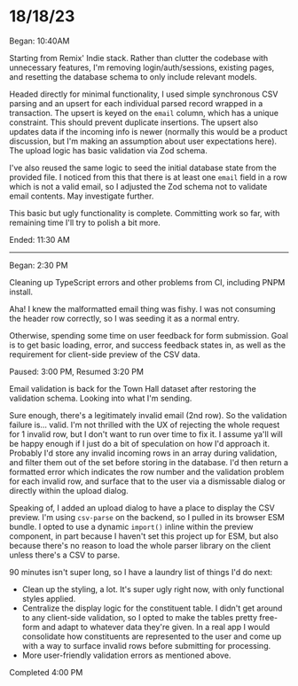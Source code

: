 # 18/18/23

Began: 10:40AM

Starting from Remix' Indie stack. Rather than clutter the codebase with unnecessary features, I'm removing login/auth/sessions, existing pages, and resetting the database schema to only include relevant models.

Headed directly for minimal functionality, I used simple synchronous CSV parsing and an upsert for each individual parsed record wrapped in a transaction. The upsert is keyed on the `email` column, which has a unique constraint. This should prevent duplicate insertions. The upsert also updates data if the incoming info is newer (normally this would be a product discussion, but I'm making an assumption about user expectations here). The upload logic has basic validation via Zod schema.

I've also reused the same logic to seed the initial database state from the provided file. I noticed from this that there is at least one `email` field in a row which is not a valid email, so I adjusted the Zod schema not to validate email contents. May investigate further.

This basic but ugly functionality is complete. Committing work so far, with remaining time I'll try to polish a bit more.

Ended: 11:30 AM

---

Began: 2:30 PM

Cleaning up TypeScript errors and other problems from CI, including PNPM install.

Aha! I knew the malformatted email thing was fishy. I was not consuming the header row correctly, so I was seeding it as a normal entry.

Otherwise, spending some time on user feedback for form submission. Goal is to get basic loading, error, and success feedback states in, as well as the requirement for client-side preview of the CSV data.

Paused: 3:00 PM, Resumed 3:20 PM

Email validation is back for the Town Hall dataset after restoring the validation schema. Looking into what I'm sending.

Sure enough, there's a legitimately invalid email (2nd row). So the validation failure is... valid. I'm not thrilled with the UX of rejecting the whole request for 1 invalid row, but I don't want to run over time to fix it. I assume ya'll will be happy enough if I just do a bit of speculation on how I'd approach it. Probably I'd store any invalid incoming rows in an array during validation, and filter them out of the set before storing in the database. I'd then return a formatted error which indicates the row number and the validation problem for each invalid row, and surface that to the user via a dismissable dialog or directly within the upload dialog.

Speaking of, I added an upload dialog to have a place to display the CSV preview. I'm using `csv-parse` on the backend, so I pulled in its browser ESM bundle. I opted to use a dynamic `import()` inline within the preview component, in part because I haven't set this project up for ESM, but also because there's no reason to load the whole parser library on the client unless there's a CSV to parse.

90 minutes isn't super long, so I have a laundry list of things I'd do next:

- Clean up the styling, a lot. It's super ugly right now, with only functional styles applied.
- Centralize the display logic for the constituent table. I didn't get around to any client-side validation, so I opted to make the tables pretty free-form and adapt to whatever data they're given. In a real app I would consolidate how constituents are represented to the user and come up with a way to surface invalid rows before submitting for processing.
- More user-friendly validation errors as mentioned above.

Completed 4:00 PM
